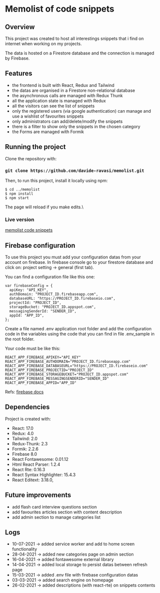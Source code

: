 # Memolist of code snippets

## Overview

This project was created to host all interestings snippets that i find on internet when working on my projects.

The data is hosted on a Firestore database and the connection is managed by Firebase.

## Features

- the frontend is built with React, Redux and Tailwind
- the datas are organised in a Firestore non-relational database
- the asynchronous calls are managed with Redux Thunk
- all the application state is managed with Redux
- all the visitors can see the list of snippets
- only the registered users (via google authentication) can manage and use a wishlist of favourites snippets
- only administrators can add/delete/modify the snippets
- there is a filter to show only the snippets in the chosen category
- the Forms are managed with Formik

## Running the project

Clone the repository with:

### `git clone https://github.com/davide-ravasi/memolist.git`

Then, to run this project, install it locally using npm:

```
$ cd ../memolist
$ npm install
$ npm start
```

The page will reload if you make edits.\

### Live version

[memolist code snippets](https://memolist-code-snippets.herokuapp.com/)

## Firebase configuration

To use this project you must add your configuration datas from your account on firebase.
In firebase console go to your firestore database and click on:
project setting -> general (first tab).

You can find a configuration file like this one:

```
var firebaseConfig = {
  apiKey: "API_KEY",
  authDomain: "PROJECT_ID.firebaseapp.com",
  databaseURL: "https://PROJECT_ID.firebaseio.com",
  projectId: "PROJECT_ID",
  storageBucket: "PROJECT_ID.appspot.com",
  messagingSenderId: "SENDER_ID",
  appId: "APP_ID",
};
```

Create a file named .env application root folder and add the configuration code in the variables using the code that you can find in file .env_sample in the root folder.

Your code must be like this:

```
REACT_APP_FIREBASE_APIKEY="API_KEY"
REACT_APP_FIREBASE_AUTHDOMAIN="PROJECT_ID.firebaseapp.com"
REACT_APP_FIREBASE_DATABASEURL="https://PROJECT_ID.firebaseio.com"
REACT_APP_FIREBASE_PROJECTID="PROJECT_ID"
REACT_APP_FIREBASE_STORAGEBUCKET="PROJECT_ID.appspot.com"
REACT_APP_FIREBASE_MESSAGINGSENDERID="SENDER_ID"
REACT_APP_FIREBASE_APPID="APP_ID"
```

Refs: [firebase docs](https://firebase.google.com/docs/web/setup)

## Dependencies

Project is created with:

- React: 17.0
- Redux: 4.0
- Tailwind: 2.0
- Redux-Thunk: 2.3
- Formik: 2.2.6
- Firebase 8.0
- React Fontawesome: 0.01.12
- Html React Parser: 1.2.4
- React Rte: 0.16.3
- React Syntax Highlighter: 15.4.3
- React Editext: 3.18.0,

## Future improvements

- add flash card interview questions section
- add favourites articles section with content description
- add admin section to manage categories list

## Logs
- 10-07-2021 -> added service worker and add to home screen functionality
- 28-04-2021 -> added new categories page on admin section
- 16-04-2021 -> added fontawesome external library
- 14-04-2021 -> added local storage to persist datas between refresh page
- 15-03-2021 -> added .env file with firebase configuration datas
- 03-03-2021 -> added search engine on homepage
- 26-02-2021 -> added descriptions (with react-rte) on snippets contents
